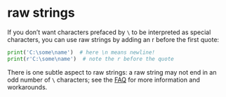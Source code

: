 # raw strings

If you don’t want characters prefaced by `\` to be interpreted as special characters, you can use raw strings by adding an r before the first quote:

```Python
print('C:\some\name')  # here \n means newline!
print(r'C:\some\name')  # note the r before the quote
```
There is one subtle aspect to raw strings: a raw string may not end in an odd number of `\` characters; see the [FAQ](https://docs.python.org/3/faq/programming.html#faq-programming-raw-string-backslash) for more information and workarounds.


